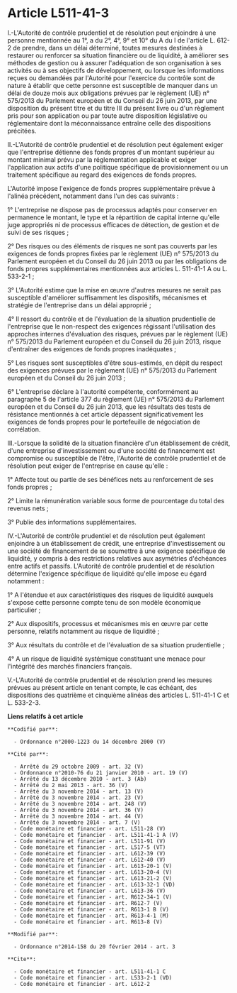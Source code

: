 # Article L511-41-3

I.-L'Autorité de contrôle prudentiel et de résolution peut enjoindre à une personne mentionnée au 1°, a du 2°, 4°, 9° et 10°
du A du I de l'article L. 612-2 de prendre, dans un délai déterminé, toutes mesures destinées à restaurer ou renforcer sa
situation financière ou de liquidité, à améliorer ses méthodes de gestion ou à assurer l'adéquation de son organisation à ses
activités ou à ses objectifs de développement, ou lorsque les informations reçues ou demandées par l'Autorité pour l'exercice
du contrôle sont de nature à établir que cette personne est susceptible de manquer dans un délai de douze mois aux
obligations prévues par le règlement (UE) n° 575/2013 du Parlement européen et du Conseil du 26 juin 2013, par une
disposition du présent titre et du titre III du présent livre ou d'un règlement pris pour son application ou par toute autre
disposition législative ou réglementaire dont la méconnaissance entraîne celle des dispositions précitées. 

II.-L'Autorité de contrôle prudentiel et de résolution peut également exiger que l'entreprise détienne des fonds propres d'un
montant supérieur au montant minimal prévu par la réglementation applicable et exiger l'application aux actifs d'une
politique spécifique de provisionnement ou un traitement spécifique au regard des exigences de fonds propres. 

L'Autorité impose l'exigence de fonds propres supplémentaire prévue à l'alinéa précédent, notamment dans l'un des cas
suivants : 

1° L'entreprise ne dispose pas de processus adaptés pour conserver en permanence le montant, le type et la répartition de
capital interne qu'elle juge appropriés ni de processus efficaces de détection, de gestion et de suivi de ses risques ; 

2° Des risques ou des éléments de risques ne sont pas couverts par les exigences de fonds propres fixées par le règlement
(UE) n° 575/2013 du Parlement européen et du Conseil du 26 juin 2013 ou par les obligations de fonds propres supplémentaires
mentionnées aux articles L. 511-41-1 A ou L. 533-2-1 ; 

3° L'Autorité estime que la mise en œuvre d'autres mesures ne serait pas susceptible d'améliorer suffisamment les
dispositifs, mécanismes et stratégie de l'entreprise dans un délai approprié ; 

4° Il ressort du contrôle et de l'évaluation de la situation prudentielle de l'entreprise que le non-respect des exigences
régissant l'utilisation des approches internes d'évaluation des risques, prévues par le règlement (UE) n° 575/2013 du
Parlement européen et du Conseil du 26 juin 2013, risque d'entraîner des exigences de fonds propres inadéquates ; 

5° Les risques sont susceptibles d'être sous-estimés, en dépit du respect des exigences prévues par le règlement (UE) n°
575/2013 du Parlement européen et du Conseil du 26 juin 2013 ; 

6° L'entreprise déclare à l'autorité compétente, conformément au paragraphe 5 de l'article 377 du règlement (UE) n° 575/2013
du Parlement européen et du Conseil du 26 juin 2013, que les résultats des tests de résistance mentionnés à cet article
dépassent significativement les exigences de fonds propres pour le portefeuille de négociation de corrélation. 

III.-Lorsque la solidité de la situation financière d'un établissement de crédit, d'une entreprise d'investissement ou d'une
société de financement est compromise ou susceptible de l'être, l'Autorité de contrôle prudentiel et de résolution peut
exiger de l'entreprise en cause qu'elle : 

1° Affecte tout ou partie de ses bénéfices nets au renforcement de ses fonds propres ; 

2° Limite la rémunération variable sous forme de pourcentage du total des revenus nets ; 

3° Publie des informations supplémentaires. 

IV.-L'Autorité de contrôle prudentiel et de résolution peut également enjoindre à un établissement de crédit, une entreprise
d'investissement ou une société de financement de se soumettre à une exigence spécifique de liquidité, y compris à des
restrictions relatives aux asymétries d'échéances entre actifs et passifs. L'Autorité de contrôle prudentiel et de résolution
détermine l'exigence spécifique de liquidité qu'elle impose eu égard notamment : 

1° A l'étendue et aux caractéristiques des risques de liquidité auxquels s'expose cette personne compte tenu de son modèle
économique particulier ; 

2° Aux dispositifs, processus et mécanismes mis en œuvre par cette personne, relatifs notamment au risque de liquidité ; 

3° Aux résultats du contrôle et de l'évaluation de sa situation prudentielle ; 

4° A un risque de liquidité systémique constituant une menace pour l'intégrité des marchés financiers français. 

V.-L'Autorité de contrôle prudentiel et de résolution prend les mesures prévues au présent article en tenant compte, le cas
échéant, des dispositions des quatrième et cinquième alinéas des articles L. 511-41-1 C et L. 533-2-3.

**Liens relatifs à cet article**

	**Codifié par**:

	  - Ordonnance n°2000-1223 du 14 décembre 2000 (V)

	**Cité par**:

	  - Arrêté du 29 octobre 2009 - art. 32 (V)
	  - Ordonnance n°2010-76 du 21 janvier 2010 - art. 19 (V)
	  - Arrêté du 13 décembre 2010 - art. 3 (Ab)
	  - Arrêté du 2 mai 2013 - art. 36 (V)
	  - Arrêté du 3 novembre 2014 - art. 13 (V)
	  - Arrêté du 3 novembre 2014 - art. 23 (V)
	  - Arrêté du 3 novembre 2014 - art. 248 (V)
	  - Arrêté du 3 novembre 2014 - art. 36 (V)
	  - Arrêté du 3 novembre 2014 - art. 44 (V)
	  - Arrêté du 3 novembre 2014 - art. 7 (V)
	  - Code monétaire et financier - art. L511-28 (V)
	  - Code monétaire et financier - art. L511-41-1 A (V)
	  - Code monétaire et financier - art. L511-91 (V)
	  - Code monétaire et financier - art. L517-5 (VT)
	  - Code monétaire et financier - art. L612-39 (V)
	  - Code monétaire et financier - art. L612-40 (V)
	  - Code monétaire et financier - art. L613-20-1 (V)
	  - Code monétaire et financier - art. L613-20-4 (V)
	  - Code monétaire et financier - art. L613-21-2 (V)
	  - Code monétaire et financier - art. L613-32-1 (VD)
	  - Code monétaire et financier - art. L613-36 (V)
	  - Code monétaire et financier - art. R612-34-1 (V)
	  - Code monétaire et financier - art. R612-7 (V)
	  - Code monétaire et financier - art. R613-1 B (V)
	  - Code monétaire et financier - art. R613-4-1 (M)
	  - Code monétaire et financier - art. R613-8 (V)

	**Modifié par**:

	  - Ordonnance n°2014-158 du 20 février 2014 - art. 3

	**Cite**:

	  - Code monétaire et financier - art. L511-41-1 C
	  - Code monétaire et financier - art. L533-2-1 (VD)
	  - Code monétaire et financier - art. L612-2
